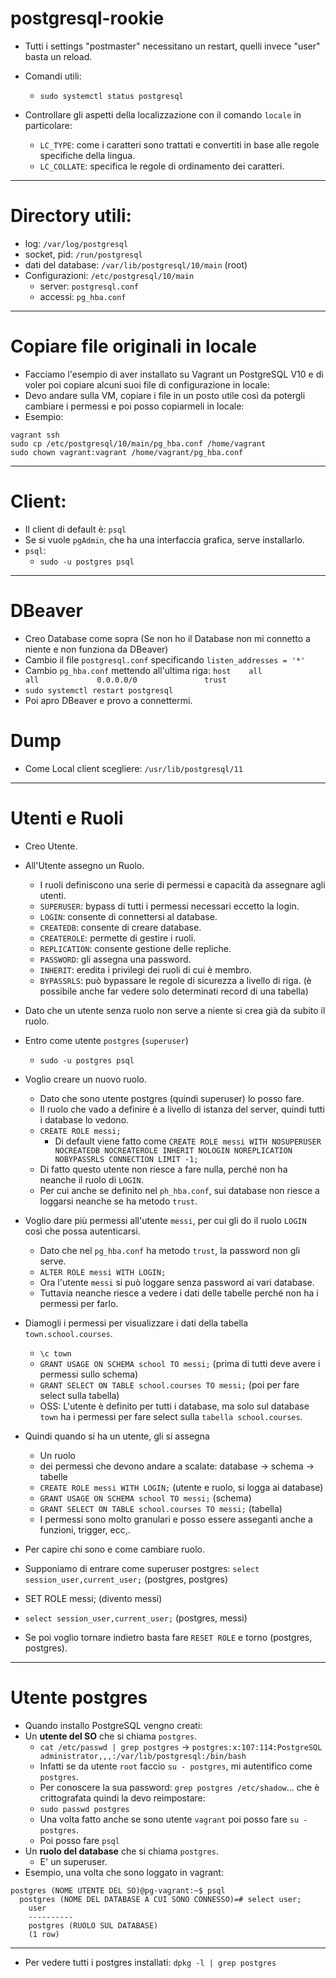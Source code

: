 # postgresql-rookie
* Tutti i settings "postmaster" necessitano un restart, quelli invece "user" basta un reload.

* Comandi utili:
  * `sudo systemctl status postgresql`
* Controllare gli aspetti della localizzazione con il comando `locale` in particolare:
  * `LC_TYPE`: come i caratteri sono trattati e convertiti in base alle regole specifiche della lingua.
  * `LC_COLLATE`: specifica le regole di ordinamento dei caratteri.
----
# Directory utili:
  * log: `/var/log/postgresql`
  * socket, pid: `/run/postgresql`
  * dati del database: `/var/lib/postgresql/10/main` (root)
* Configurazioni: `/etc/postgresql/10/main`
  * server: `postgresql.conf`
  * accessi: `pg_hba.conf`
----
# Copiare file originali in locale
* Facciamo l'esempio di aver installato su Vagrant un PostgreSQL V10 e di voler poi copiare alcuni suoi file di configurazione in locale:
* Devo andare sulla VM, copiare i file in un posto utile così da potergli cambiare i permessi e poi posso copiarmeli in locale:
* Esempio:
```
vagrant ssh
sudo cp /etc/postgresql/10/main/pg_hba.conf /home/vagrant
sudo chown vagrant:vagrant /home/vagrant/pg_hba.conf
```
----
# Client:
  * Il client di default è: `psql`
  * Se si vuole `pgAdmin`, che ha una interfaccia grafica, serve installarlo. 
* `psql`:
  * `sudo -u postgres psql`
----
# DBeaver
 * Creo Database come sopra (Se non ho il Database non mi connetto a niente e non funziona da DBeaver)
 * Cambio il file `postgresql.conf` specificando `listen_addresses = '*'`
 * Cambio `pg_hba.conf` mettendo all'ultima riga: `host    all             all             0.0.0.0/0               trust`
 * `sudo systemctl restart postgresql`
 * Poi apro DBeaver e provo a connettermi.
# Dump
* Come Local client scegliere: `/usr/lib/postgresql/11`
----
# Utenti e Ruoli
* Creo Utente.
* All'Utente assegno un Ruolo.
  * I ruoli definiscono una serie di permessi e capacità da assegnare agli utenti.
  * `SUPERUSER`: bypass di tutti i permessi necessari eccetto la login.
  * `LOGIN`: consente di connettersi al database.
  * `CREATEDB`: consente di creare database.
  * `CREATEROLE`: permette di gestire i ruoli.
  * `REPLICATION`: consente gestione delle repliche.
  * `PASSWORD`: gli assegna una password.
  * `INHERIT`: eredita i privilegi dei ruoli di cui è membro.
  * `BYPASSRLS`: può bypassare le regole di sicurezza a livello di riga. (è possibile anche far vedere solo determinati record di una tabella)
* Dato che un utente senza ruolo non serve a niente si crea già da subito il ruolo.

* Entro come utente `postgres` (`superuser`)
  * `sudo -u postgres psql`
* Voglio creare un nuovo ruolo.
  * Dato che sono utente postgres (quindi superuser) lo posso fare.
  * Il ruolo che vado a definire è a livello di istanza del server, quindi tutti i database lo vedono.
  * `CREATE ROLE messi;`
    * Di default viene fatto come `CREATE ROLE messi WITH NOSUPERUSER NOCREATEDB NOCREATEROLE INHERIT NOLOGIN NOREPLICATION NOBYPASSRLS CONNECTION LIMIT -1;`
  * Di fatto questo utente non riesce a fare nulla, perché non ha neanche il ruolo di `LOGIN`.
  * Per cui anche se definito nel `ph_hba.conf`, sui database non riesce a loggarsi neanche se ha metodo `trust`.
* Voglio dare più permessi all'utente `messi`, per cui gli do il ruolo `LOGIN` così che possa autenticarsi.
  * Dato che nel `pg_hba.conf` ha metodo `trust`, la password non gli serve.
  * `ALTER ROLE messi WITH LOGIN;`
  * Ora l'utente `messi` si può loggare senza password ai vari database.
  * Tuttavia neanche riesce a vedere i dati delle tabelle perché non ha i permessi per farlo.
* Diamogli i permessi per visualizzare i dati della tabella `town.school.courses`.
  * `\c town`
  * `GRANT USAGE ON SCHEMA school TO messi;` (prima di tutti deve avere i permessi sullo schema)
  * `GRANT SELECT ON TABLE school.courses TO messi;` (poi per fare select sulla tabella)
  * OSS: L'utente è definito per tutti i database, ma solo sul database `town` ha i permessi per fare select sulla `tabella school.courses`.

* Quindi quando si ha un utente, gli si assegna
  * Un ruolo
  * dei permessi che devono andare a scalate: database -> schema -> tabelle
  * `CREATE ROLE messi WITH LOGIN;` (utente e ruolo, si logga ai database)
  * `GRANT USAGE ON SCHEMA school TO messi;` (schema)
  * `GRANT SELECT ON TABLE school.courses TO messi;` (tabella)
  * I permessi sono molto granulari e posso essere asseganti anche a funzioni, trigger, ecc,.

* Per capire chi sono e come cambiare ruolo.
* Supponiamo di entrare come superuser postgres: `select session_user,current_user;` (postgres, postgres)
* SET ROLE messi; (divento messi)
* `select session_user,current_user;` (postgres, messi)
* Se poi voglio tornare indietro basta fare `RESET ROLE` e torno (postgres, postgres).
----
# Utente postgres
* Quando installo PostgreSQL vengno creati:
* Un __utente del SO__ che si chiama `postgres`.
  * `cat /etc/passwd | grep postgres` -> `postgres:x:107:114:PostgreSQL administrator,,,:/var/lib/postgresql:/bin/bash`
  * Infatti se da utente `root` faccio `su - postgres`, mi autentifico come `postgres`.
  * Per conoscere la sua password: `grep postgres /etc/shadow`... che è crittografata quindi la devo reimpostare:
  * `sudo passwd postgres`
  * Una volta fatto anche se sono utente `vagrant` poi posso fare `su - postgres`.
  * Poi posso fare `psql`
* Un __ruolo del database__ che si chiama `postgres`.
  * E' un superuser.
* Esempio, una volta che sono loggato in vagrant:
```
postgres (NOME UTENTE DEL SO)@pg-vagrant:~$ psql
  postgres (NOME DEL DATABASE A CUI SONO CONNESSO)=# select user;
    user
    ----------
    postgres (RUOLO SUL DATABASE)
    (1 row)
```
----
* Per vedere tutti i postgres installati: `dpkg -l | grep postgres`